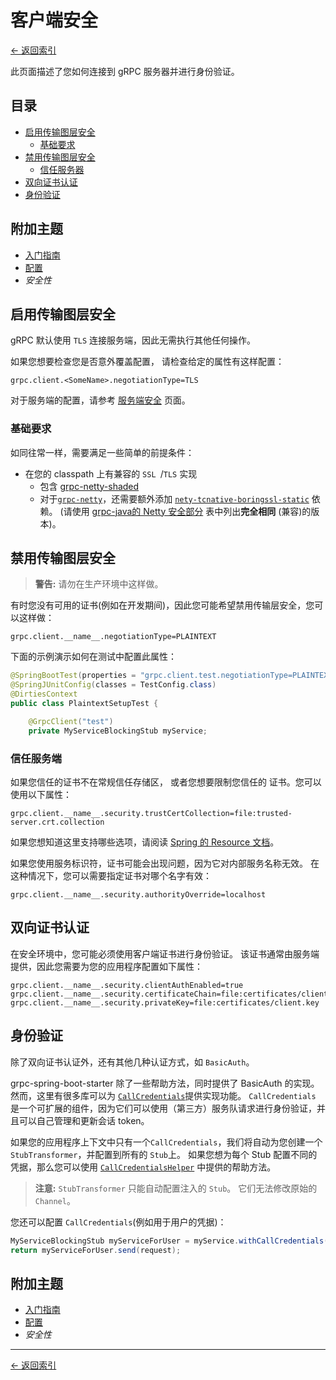# 客户端安全

[<- 返回索引](../index)

此页面描述了您如何连接到 gRPC 服务器并进行身份验证。

## 目录 <!-- omit in toc -->

- [启用传输图层安全](#enable-transport-layer-security)
  - [基础要求](#prerequisites)
- [禁用传输图层安全](#disable-transport-layer-security)
  - [信任服务器](#trusting-a-server)
- [双向证书认证](#mutual-certificate-authentication)
- [身份验证](#authentication)

## 附加主题 <!-- omit in toc -->

- [入门指南](getting-started)
- [配置](configuration)
- *安全性*

## 启用传输图层安全

gRPC 默认使用 `TLS` 连接服务端，因此无需执行其他任何操作。

如果您想要检查您是否意外覆盖配置， 请检查给定的属性有这样配置：

````properties
grpc.client.<SomeName>.negotiationType=TLS
````

对于服务端的配置，请参考 [服务端安全](../server/security) 页面。

### 基础要求

如同往常一样，需要满足一些简单的前提条件：

- 在您的 classpath 上有兼容的 `SSL `/`TLS` 实现
  - 包含 [grpc-netty-shaded](https://mvnrepository.com/artifact/io.grpc/grpc-netty-shaded)
  - 对于[`grpc-netty`](https://mvnrepository.com/artifact/io.grpc/grpc-netty)，还需要额外添加 [`nety-tcnative-boringssl-static`](https://mvnrepository.com/artifact/io.netty/netty-tcnative-boringssl-static) 依赖。 (请使用 [grpc-java的 Netty 安全部分](https://github.com/grpc/grpc-java/blob/master/SECURITY.md#netty) 表中列出**完全相同** (兼容)的版本)。

## 禁用传输图层安全

> **警告:** 请勿在生产环境中这样做。

有时您没有可用的证书(例如在开发期间)，因此您可能希望禁用传输层安全，您可以这样做：

````properties
grpc.client.__name__.negotiationType=PLAINTEXT
````

下面的示例演示如何在测试中配置此属性：

````java
@SpringBootTest(properties = "grpc.client.test.negotiationType=PLAINTEXT")
@SpringJUnitConfig(classes = TestConfig.class)
@DirtiesContext
public class PlaintextSetupTest {

    @GrpcClient("test")
    private MyServiceBlockingStub myService;
````

### 信任服务端

如果您信任的证书不在常规信任存储区， 或者您想要限制您信任的 证书。您可以使用以下属性：

````properties
grpc.client.__name__.security.trustCertCollection=file:trusted-server.crt.collection
````

如果您想知道这里支持哪些选项，请阅读 [Spring 的 Resource 文档](https://docs.spring.io/spring/docs/current/spring-framework-reference/core.html#resources-resourceloader)。

如果您使用服务标识符，证书可能会出现问题，因为它对内部服务名称无效。 在这种情况下，您可以需要指定证书对哪个名字有效：

````properties
grpc.client.__name__.security.authorityOverride=localhost
````

## 双向证书认证

在安全环境中，您可能必须使用客户端证书进行身份验证。 该证书通常由服务端提供，因此您需要为您的应用程序配置如下属性：

````properties
grpc.client.__name__.security.clientAuthEnabled=true
grpc.client.__name__.security.certificateChain=file:certificates/client.crt
grpc.client.__name__.security.privateKey=file:certificates/client.key
````

## 身份验证

除了双向证书认证外，还有其他几种认证方式，如 `BasicAuth`。

grpc-spring-boot-starter 除了一些帮助方法，同时提供了 BasicAuth 的实现。 然而，这里有很多库可以为 [`CallCredentials`](https://grpc.github.io/grpc-java/javadoc/io/grpc/CallCredentials.html)提供实现功能。 `CallCredentials` 是一个可扩展的组件，因为它们可以使用（第三方）服务队请求进行身份验证，并且可以自己管理和更新会话 token。

如果您的应用程序上下文中只有一个`CallCredentials`，我们将自动为您创建一个 `StubTransformer`，并配置到所有的 `Stub`上。 如果您想为每个 Stub 配置不同的凭据，那么您可以使用 [`CallCredentialsHelper`](https://javadoc.io/page/net.devh/grpc-client-spring-boot-autoconfigure/latest/net/devh/boot/grpc/client/security/CallCredentialsHelper.html) 中提供的帮助方法。

> **注意:** `StubTransformer` 只能自动配置注入的 `Stub`。 它们无法修改原始的  `Channel`。

您还可以配置 `CallCredentials`(例如用于用户的凭据)：

````java
MyServiceBlockingStub myServiceForUser = myService.withCallCredentials(userCredentials);
return myServiceForUser.send(request);
````

## 附加主题 <!-- omit in toc -->

- [入门指南](getting-started)
- [配置](configuration)
- *安全性*

----------

[<- 返回索引](../index)
